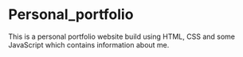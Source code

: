 # Personal_portfolio
This is a personal portfolio website build using HTML, CSS and some JavaScript which contains information about me.
